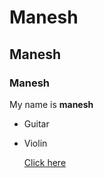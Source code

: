 #  Manesh
## Manesh
### Manesh
My name is **manesh**
*  Guitar
* Violin
   
   [Click here](https://github.com/settings/emails)

